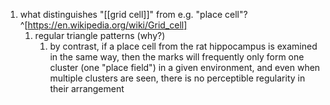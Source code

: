 1. what distinguishes "[[grid cell]]" from e.g. "place cell"?^[https://en.wikipedia.org/wiki/Grid_cell]
	1. regular triangle patterns (why?)
		1. by contrast, if a place cell from the rat hippocampus is examined in the same way, then the marks will frequently only form one cluster (one "place field") in a given environment, and even when multiple clusters are seen, there is no perceptible regularity in their arrangement
